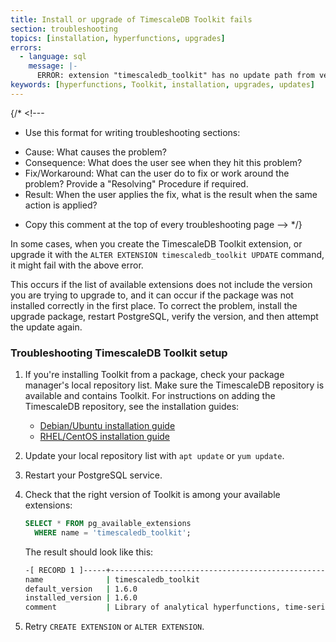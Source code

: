 ```yaml
---
title: Install or upgrade of TimescaleDB Toolkit fails
section: troubleshooting
topics: [installation, hyperfunctions, upgrades]
errors:
  - language: sql
    message: |-
      ERROR: extension "timescaledb_toolkit" has no update path from version "1.2" to version "1.3"
keywords: [hyperfunctions, Toolkit, installation, upgrades, updates]
---
```


{/* <!---
* Use this format for writing troubleshooting sections:
 - Cause: What causes the problem?
 - Consequence: What does the user see when they hit this problem?
 - Fix/Workaround: What can the user do to fix or work around the problem? Provide a "Resolving" Procedure if required.
 - Result: When the user applies the fix, what is the result when the same action is applied?
* Copy this comment at the top of every troubleshooting page
--> */}

In some cases, when you create the TimescaleDB Toolkit extension, or upgrade it
with the `ALTER EXTENSION timescaledb_toolkit UPDATE` command, it might fail
with the above error.

This occurs if the list of available extensions does not include the version you
are trying to upgrade to, and it can occur if the package was not installed
correctly in the first place. To correct the problem, install the upgrade
package, restart PostgreSQL, verify the version, and then attempt the update
again.

<Procedure>

### Troubleshooting TimescaleDB Toolkit setup

1.  If you're installing Toolkit from a package, check your package manager's
    local repository list. Make sure the TimescaleDB repository is available and
    contains Toolkit. For instructions on adding the TimescaleDB repository, see
    the installation guides:
    *   [Debian/Ubuntu installation guide][deb-install]
    *   [RHEL/CentOS installation guide][rhel-install]
1.  Update your local repository list with `apt update` or `yum update`.
1.  Restart your PostgreSQL service.
1.  Check that the right version of Toolkit is among your available extensions:

    ```sql
    SELECT * FROM pg_available_extensions
      WHERE name = 'timescaledb_toolkit';
    ```

    The result should look like this:

    ```bash
    -[ RECORD 1 ]-----+--------------------------------------------------------------------------------------
    name              | timescaledb_toolkit
    default_version   | 1.6.0
    installed_version | 1.6.0
    comment           | Library of analytical hyperfunctions, time-series pipelining, and other SQL utilities
    ```

1.  Retry `CREATE EXTENSION` or `ALTER EXTENSION`.

</Procedure>

[deb-install]: /install/:currentVersion:/self-hosted/installation-linux/
[rhel-install]: /install/:currentVersion:/self-hosted/installation-linux/
